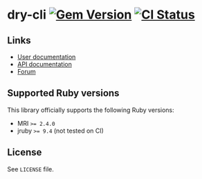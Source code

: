 <!--- this file is synced from dry-rb/template-gem project -->
[gem]: https://rubygems.org/gems/dry-cli
[actions]: https://github.com/dry-rb/dry-cli/actions

# dry-cli [![Gem Version](https://badge.fury.io/rb/dry-cli.svg)][gem] [![CI Status](https://github.com/dry-rb/dry-cli/workflows/ci/badge.svg)][actions]

## Links

* [User documentation](https://dry-rb.org/gems/dry-cli)
* [API documentation](http://rubydoc.info/gems/dry-cli)
* [Forum](https://discourse.dry-rb.org)

## Supported Ruby versions

This library officially supports the following Ruby versions:

* MRI `>= 2.4.0`
* jruby `>= 9.4` (not tested on CI)

## License

See `LICENSE` file.
